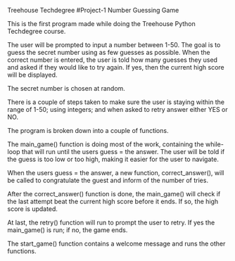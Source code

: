Treehouse Techdegree 
#Project-1
Number Guessing Game

This is the first program made while doing the Treehouse Python Techdegree course. 

The user will be prompted to input a number between 1-50. The goal is to guess the secret number using as few guesses as possible. When the correct number is entered, the user is told how many guesses they used and asked if they would like to try again. If yes, then the current high score will be displayed. 

The secret number is chosen at random. 

There is a couple of steps taken to make sure the user is staying within the range of 1-50; using integers; and when asked to retry answer either YES or NO. 

The program is broken down into a couple of functions. 

The main_game() function is doing most of the work, containing the while-loop that will run until the users guess = the answer. The user will be told if the guess is too low or too high, making it easier for the user to navigate. 

When the users guess = the answer, a new function, correct_answer(), will be called to congratulate the guest and inform of the number of tries. 

After the correct_answer() function is done, the main_game() will check if the last attempt beat the current high score before it ends. If so, the high score is updated. 

At last, the retry() function will run to prompt the user to retry. If yes the main_game() is run; if no, the game ends. 

The start_game() function contains a welcome message and runs the other functions. 